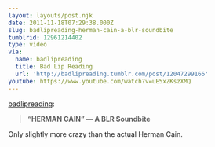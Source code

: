 ```yaml
---
layout: layouts/post.njk
date: 2011-11-18T07:29:38.000Z
slug: badlipreading-herman-cain-a-blr-soundbite
tumblrid: 12961214402
type: video
via:
  name: badlipreading
  title: Bad Lip Reading
  url: 'http://badlipreading.tumblr.com/post/12047299166'
youtube: https://www.youtube.com/watch?v=uE5xZKszXMQ
---
```

<p><a href="http://badlipreading.tumblr.com/post/12047299166" class="tumblr_blog">badlipreading</a>:</p>

<blockquote><p><strong>“HERMAN CAIN” — A BLR Soundbite</strong></p></blockquote>

<p>Only slightly more crazy than the actual Herman Cain.</p>
